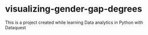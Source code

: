 # visualizing-gender-gap-degrees
This is a project created while learning Data analytics in Python with Dataquest
